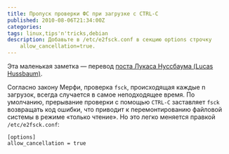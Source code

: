 ```yaml
---
title: Пропуск проверки ФС при загрузке с CTRL-C
published: 2010-08-06T21:34:00Z
categories: 
tags: linux,tips'n'tricks,debian
description: Добавьте в /etc/e2fsck.conf в секцию options строчку
    allow_cancellation=true.
---
```


Эта маленькая заметка — перевод <a href='http://www.lucas-nussbaum.net/blog/?p=511'>поста Лукаса Нуссбаума (Lucas Hussbaum)</a>.

Согласно закону Мерфи, проверка <code>fsck</code>, происходящая каждые n загрузок, всегда случается в самое неподходящее время. По умолчанию, прерывание проверки с помощью <code>CTRL-C</code> заставляет <code>fsck</code> возвращать код ошибки, что приводит к перемонтированию файловой системы в режиме «только чтение». Но это легко меняется правкой <code>/etc/e2fsck.conf</code>:
```
[options]
allow_cancellation = true
```
